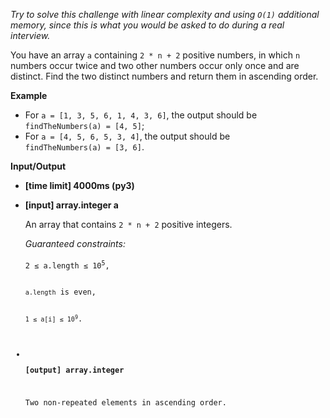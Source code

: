 <div class="markdown"><p><em>Try to solve this challenge with linear complexity and using <code>O(1)</code> additional memory, since this is what you would be asked to do during a real interview.</em></p>
<p>You have an array <code>a</code> containing <code>2 * n + 2</code> positive numbers, in which <code>n</code> numbers occur twice and two other numbers occur only once and are distinct. Find the two distinct numbers and return them in ascending order.</p>
<p><strong>Example</strong></p>
<ul>
<li>For <code>a = [1, 3, 5, 6, 1, 4, 3, 6]</code>, the output should be<br>
<code>findTheNumbers(a) = [4, 5]</code>;</li>
<li>For <code>a = [4, 5, 6, 5, 3, 4]</code>, the output should be<br>
<code>findTheNumbers(a) = [3, 6]</code>.</li>
</ul>
<p><strong>Input/Output</strong></p>
<ul>
<li><strong>[time limit] 4000ms (py3)</strong></li>
</ul>
<ul>
<li>
<p><strong>[input] array.integer a</strong></p>
<p>An array that contains <code>2 * n + 2</code> positive integers.</p>
<p><em>Guaranteed constraints:</em><br><br>
<code>2 ≤ a.length ≤ 10<sup>5</sup>,<br><br>
<code>a.length</code> is even,<br><br>
<code>1 ≤ a[i] ≤ 10<sup>9</sup></code>.</code></p><code>
</code></li><code>
<li>
<p><strong>[output] array.integer</strong></p>
<p>Two non-repeated elements in ascending order.</p>
</li>
</code></ul><code>
</code></div>